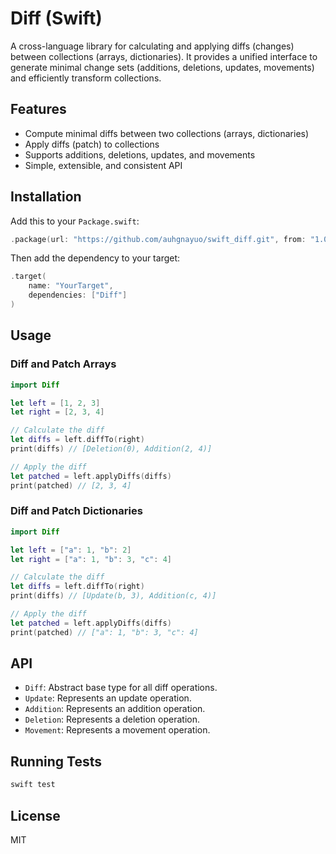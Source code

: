 # Diff (Swift)

A cross-language library for calculating and applying diffs (changes) between collections (arrays, dictionaries). It provides a unified interface to generate minimal change sets (additions, deletions, updates, movements) and efficiently transform collections.

## Features
- Compute minimal diffs between two collections (arrays, dictionaries)
- Apply diffs (patch) to collections
- Supports additions, deletions, updates, and movements
- Simple, extensible, and consistent API

## Installation
Add this to your `Package.swift`:

```swift
.package(url: "https://github.com/auhgnayuo/swift_diff.git", from: "1.0.0")
```

Then add the dependency to your target:

```swift
.target(
    name: "YourTarget",
    dependencies: ["Diff"]
)
```

## Usage

### Diff and Patch Arrays
```swift
import Diff

let left = [1, 2, 3]
let right = [2, 3, 4]

// Calculate the diff
let diffs = left.diffTo(right)
print(diffs) // [Deletion(0), Addition(2, 4)]

// Apply the diff
let patched = left.applyDiffs(diffs)
print(patched) // [2, 3, 4]
```

### Diff and Patch Dictionaries
```swift
import Diff

let left = ["a": 1, "b": 2]
let right = ["a": 1, "b": 3, "c": 4]

// Calculate the diff
let diffs = left.diffTo(right)
print(diffs) // [Update(b, 3), Addition(c, 4)]

// Apply the diff
let patched = left.applyDiffs(diffs)
print(patched) // ["a": 1, "b": 3, "c": 4]
```

## API

- `Diff`: Abstract base type for all diff operations.
- `Update`: Represents an update operation.
- `Addition`: Represents an addition operation.
- `Deletion`: Represents a deletion operation.
- `Movement`: Represents a movement operation.

## Running Tests

```sh
swift test
```

## License
MIT 